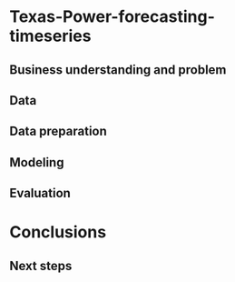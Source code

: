 

# Texas-Power-forecasting-timeseries


## Business understanding and problem

## Data 

## Data preparation

## Modeling

## Evaluation

# Conclusions

## Next steps
